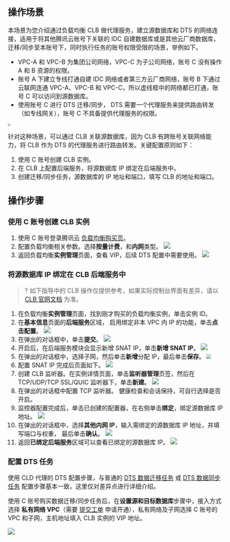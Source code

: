 ## 操作场景
本场景为您介绍通过负载均衡 CLB 做代理服务，建立源数据库和 DTS 的网络连接，适用于将其他腾讯云账号下关联的 IDC 自建数据库或是其他云厂商数据库，迁移/同步至本账号下，同时执行任务的账号权限受限的场景，举例如下。

- VPC-A 和 VPC-B 为集团公司网络，VPC-C 为子公司网络，账号 C 没有操作 A 和 B 资源的权限。
- 账号 A 下建立专线打通自建 IDC 网络或者第三方云厂商网络，账号 B 下通过云联网连通 VPC-A、VPC-B 和 VPC-C，所以虚线框中的网络都已打通，账号 C 可以访问到源数据库。
- 使用账号 C 进行 DTS 迁移/同步， DTS 需要一个代理服务来提供路由转发（如专线网关），账号 C 不具备提供代理服务的权限。
<img src="https://qcloudimg.tencent-cloud.cn/raw/e9520643090f507ab8a9b4f8741f064e.png" style="zoom:40%;" />

针对这种场景，可以通过 CLB 关联源数据库，因为 CLB 有跨账号关联网络能力，将 CLB 作为 DTS 的代理服务进行路由转发。关键配置原则如下：
1. 使用 C 账号创建 CLB 实例。
2. 在 CLB 上配置后端服务，将源数据库 IP 绑定在后端服务中。
3. 创建迁移/同步任务，源数据库的 IP 地址和端口，填写 CLB 的地址和端口。

## 操作步骤
### 使用 C 账号创建 CLB 实例
1. 使用 C 账号登录腾讯云 [负载均衡购买页](https://buy.cloud.tencent.com/lb)。
2. 配置负载均衡相关参数。选择**按量计费**，和**内网**类型。
   ![](https://qcloudimg.tencent-cloud.cn/raw/ba4a65e0f1ca0b3f5c9db449e8ff7e84.png)
3. 返回负载均衡**实例管理**页面，查看 VIP，后续 DTS 配置中需要使用。
   ![](https://qcloudimg.tencent-cloud.cn/raw/26c81a412e61922ae9190c836b0cb864.png)

### 将源数据库 IP 绑定在 CLB 后端服务中
> ? 如下指导中的 CLB 操作仅提供参考，如果实际控制台界面有差异，请以 [CLB 官网文档](https://cloud.tencent.com/document/product/214/48181) 为准。

1. 在负载均衡**实例管理**页面，找到刚才购买的负载均衡实例，单击实例 ID。
2. 在**基本信息**页面的**后端服务**区域， 启用绑定非本 VPC 内 IP 的功能，单击**点击配置**。
   ![](https://main.qcloudimg.com/raw/098726f17524d02f8b9edc63f092d71d.png)
3. 在弹出的对话框中，单击**提交**。
   ![](https://main.qcloudimg.com/raw/da669f277fc1daf118292804c69d5de5.png) 
4. 开启后，在后端服务模块会显示新增 SNAT IP，单击**新增 SNAT IP**。
   ![](https://qcloudimg.tencent-cloud.cn/raw/e14d3641f25f312a7729c67c41c5ddd7.png)
5. 在弹出的对话框中，选择子网，然后单击**新增**分配 IP，最后单击**保存**。
   <img src="https://qcloudimg.tencent-cloud.cn/raw/7ac0571408d5c63f767eb8534123f7d4.png" style="zoom:67%;" />
6. 配置 SNAT IP 完成后页面如下。
   ![](https://qcloudimg.tencent-cloud.cn/raw/0f022d634569aab3a9e1d0e72bf07f38.png)
7. 创建 CLB 监听器。在实例详情页面，单击**监听器管理**页签，然后在 TCP/UDP/TCP SSL/QUIC 监听器下，单击**新建**。
   ![](https://qcloudimg.tencent-cloud.cn/raw/f5c860ea1c18e9f297cda1d7a26ff82e.png)
8. 在弹出的对话框中配置 TCP 监听器。 健康检查和会话保持，可自行选择是否开启。
9. 监控器配置完成后，单击已创建的配置器，在右侧单击**绑定**，绑定源数据库 IP 地址。
   ![](https://qcloudimg.tencent-cloud.cn/raw/eddf3b1124ee4bac4e625e4a6915eda4.png)
10. 在弹出的对话框中，选择**其他内网 IP**，输入需绑定的源数据库 IP 地址，并填写端口与权重， 最后单击**确认**。
      ![](https://qcloudimg.tencent-cloud.cn/raw/8093627027247fcacfb30875ab1cd006.png)
11. 返回**已绑定后端服务**区域可以查看已绑定的源数据库 IP。
      ![](https://qcloudimg.tencent-cloud.cn/raw/c3dc35d9e9dd2e6955c62ddeed777ca2.png)

### 配置 DTS 任务
使用 CLD 代理的 DTS 配置步骤，与普通的 [DTS 数据迁移任务](https://cloud.tencent.com/document/product/571/58688) 或 [DTS 数据同步任务](https://cloud.tencent.com/document/product/571/56516) 配置步骤基本一致，这里仅对差异点进行详细介绍。

使用 C 账号购买数据迁移/同步任务后，在**设置源和目标数据库**步骤中，接入方式选择 **私有网络 VPC**（需要 [提交工单](https://console.cloud.tencent.com/workorder/category) 申请开通），私有网络及子网选择 C 账号的 VPC 和子网，主机地址填入 CLB 实例的 VIP 地址。

![](https://qcloudimg.tencent-cloud.cn/raw/6406b54d41a2a1ba448e6c2bd8fb8df1.png)

